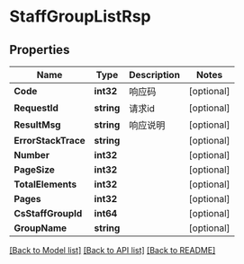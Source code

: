 # StaffGroupListRsp

## Properties

Name | Type | Description | Notes
------------ | ------------- | ------------- | -------------
**Code** | **int32** | 响应码 | [optional] 
**RequestId** | **string** | 请求id | [optional] 
**ResultMsg** | **string** | 响应说明 | [optional] 
**ErrorStackTrace** | **string** |  | [optional] 
**Number** | **int32** |  | [optional] 
**PageSize** | **int32** |  | [optional] 
**TotalElements** | **int32** |  | [optional] 
**Pages** | **int32** |  | [optional] 
**CsStaffGroupId** | **int64** |  | [optional] 
**GroupName** | **string** |  | [optional] 

[[Back to Model list]](../README.md#documentation-for-models) [[Back to API list]](../README.md#documentation-for-api-endpoints) [[Back to README]](../README.md)


